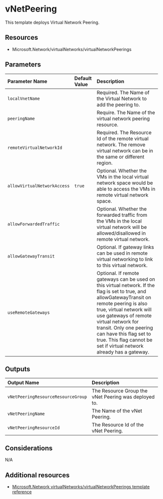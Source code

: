 # vNetPeering

This template deploys Virtual Network Peering.

## Resources

- Microsoft.Network/virtualNetworks/virtualNetworkPeerings

## Parameters

| Parameter Name | Default Value | Description |
| :-             | :-            | :-          |
| `localVnetName` | | Required. The Name of the Virtual Network to add the peering to.
| `peeringName` | | Require. The Name of the virtual network peering resource.
| `remoteVirtualNetworkId` | | Required. The Resource Id of the remote virtual network. The remove virtual network can be in the same or different region.
| `allowVirtualNetworkAccess` | `true` | Optional. Whether the VMs in the local virtual network space would be able to access the VMs in remote virtual network space.
| `allowForwardedTraffic` | | Optional. Whether the forwarded traffic from the VMs in the local virtual network will be allowed/disallowed in remote virtual network.
| `allowGatewayTransit` | | Optional. If gateway links can be used in remote virtual networking to link to this virtual network.
| `useRemoteGateways` | | Optional. If remote gateways can be used on this virtual network. If the flag is set to true, and allowGatewayTransit on remote peering is also true, virtual network will use gateways of remote virtual network for transit. Only one peering can have this flag set to true. This flag cannot be set if virtual network already has a gateway.

## Outputs

| Output Name | Description |
| :-          | :-          |
| `vNetPeeringResourceResourceGroup` | The Resource Group the vNet Peering was deployed to.
| `vNetPeeringName` | The Name of the vNet Peering.
| `vNetPeeringResourceId` | The Resource Id of the vNet Peering.

## Considerations

N/A

## Additional resources

- [Microsoft.Network virtualNetworks/virtualNetworkPeerings template reference](https://docs.microsoft.com/en-us/azure/templates/microsoft.network/2019-04-01/virtualnetworks/virtualnetworkpeerings)
